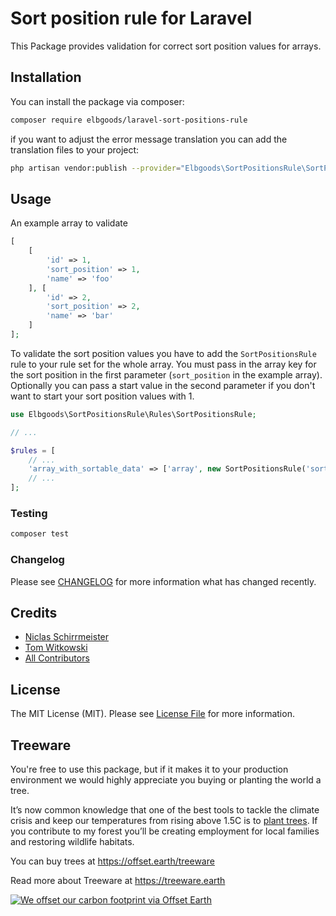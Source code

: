# Sort position rule for Laravel

This Package provides validation for correct sort position values for arrays.

## Installation

You can install the package via composer:

```bash
composer require elbgoods/laravel-sort-positions-rule
```

if you want to adjust the error message translation you can add the translation files to your project:
```bash
php artisan vendor:publish --provider="Elbgoods\SortPositionsRule\SortPositionsRuleServiceProvider" --tag=lang
```

## Usage

An example array to validate
```php
[
    [
        'id' => 1,
        'sort_position' => 1,
        'name' => 'foo'
    ], [
        'id' => 2,
        'sort_position' => 2,
        'name' => 'bar'
    ]
];
```

To validate the sort position values you have to add the `SortPositionsRule` rule to your rule set for the whole array.
You must pass in the array key for the sort position in the first parameter (`sort_position` in the example array).
Optionally you can pass a start value in the second parameter if you don't want to start your sort position values with 1.

```php
use Elbgoods\SortPositionsRule\Rules\SortPositionsRule;

// ...

$rules = [
    // ...
    'array_with_sortable_data' => ['array', new SortPositionsRule('sort_position', 0)],
    // ...
];

```

### Testing

``` bash
composer test
```

### Changelog

Please see [CHANGELOG](CHANGELOG.md) for more information what has changed recently.

## Credits

- [Niclas Schirrmeister](https://github.com/eisfeuer)
- [Tom Witkowski](https://github.com/Gummibeer)
- [All Contributors](../../contributors)

## License

The MIT License (MIT). Please see [License File](LICENSE.md) for more information.

## Treeware

You're free to use this package, but if it makes it to your production environment we would highly appreciate you buying or planting the world a tree.

It’s now common knowledge that one of the best tools to tackle the climate crisis and keep our temperatures from rising above 1.5C is to [plant trees](https://www.bbc.co.uk/news/science-environment-48870920). If you contribute to my forest you’ll be creating employment for local families and restoring wildlife habitats.

You can buy trees at https://offset.earth/treeware

Read more about Treeware at https://treeware.earth

[![We offset our carbon footprint via Offset Earth](https://toolkit.offset.earth/carbonpositiveworkforce/badge/5e186e68516eb60018c5172b?black=true&landscape=true)](https://offset.earth/treeware)
